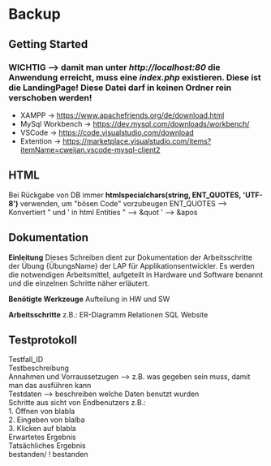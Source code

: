 # Backup

## Getting Started
### **WICHTIG** --> damit man unter _http://localhost:80_ die Anwendung erreicht, muss eine _index.php_ existieren. Diese ist die LandingPage! Diese Datei darf in keinen Ordner rein verschoben werden!
* XAMPP -> https://www.apachefriends.org/de/download.html
* MySql Workbench -> https://dev.mysql.com/downloads/workbench/
* VSCode -> https://code.visualstudio.com/download 
* Extention -> https://marketplace.visualstudio.com/items?itemName=cweijan.vscode-mysql-client2 

## HTML
Bei Rückgabe von DB immer **htmlspecialchars(string, ENT_QUOTES, 'UTF-8')** verwenden, um "bösen Code" vorzubeugen
ENT_QUOTES --> Konvertiert " und ' in html Entities
" --> &quot
' --> &apos

## Dokumentation
**Einleitung**
Dieses Schreiben dient zur Dokumentation der Arbeitsschritte der Übung {ÜbungsName} der LAP für Applikationsentwickler. Es werden die notwendigen Arbeitsmittel, aufgeteilt in Hardware und Software benannt und die einzelnen Schritte näher erläutert. 

**Benötigte Werkzeuge**
Aufteilung in HW und SW

**Arbeitsschritte** 
z.B.: 
ER-Diagramm 
Relationen 
SQL
Website

## Testprotokoll 
Testfall_ID  
Testbeschreibung  
Annahmen und Vorraussetzugen --> z.B. was gegeben sein muss, damit man das ausführen kann  
Testdaten --> beschreiben welche Daten benutzt wurden  
Schritte aus sicht von Endbenutzers z.B.:   
    1. Öffnen von blabla  
    2. Eingeben von blalba  
    3. Klicken auf blabla  
Erwartetes Ergebnis     
Tatsächliches Ergebnis  
bestanden/ ! bestanden  